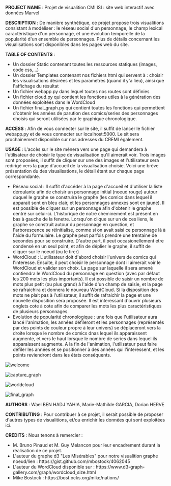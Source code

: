 <b>PROJECT NAME</b> : Projet de visualition CMI ISI : site web interactif avec données Marvel

<b>DESCRIPTION</b> : De manière synthétique, ce projet propose trois visualitions consistant à modéliser : le réseau social d'un personnage, le champ lexical caractéristique d'un personnage, et une évolution temporelle de la popularité d'un ensemble de personnages. Plus de détails concernant les visualisations sont disponibles dans les pages web du site.

<b>TABLE OF CONTENTS</b> : <ul>
<li> Un dossier Static contenant toutes les ressources statiques (images, code css,...) </li>
<li> Un dossier Templates contenant nos fichiers html qui servent à : choisir les visualisations désirées et les paramètres (quand il y'a lieu), ainsi que l'affichage du résultat </li>
<li> Un fichier webapp.py dans lequel toutes nos routes sont définies </li>
<li> Un fichier cloud.py qui contient les fonctions utiles à la génération des données exploitées dans le WordCloud </li>
<li> Un fichier final_graph.py qui contient toutes les fonctions qui permettent d'obtenir les années de parution des comics/series des personnages choisis qui seront utilisées par le graphique chronologique.</li> </ul>

<b>ACCESS</b> : Afin de vous connecter sur le site, il suffit de lancer le fichier webapp.py et de vous connecter sur localhost:5000. Le sit sera prochainement disponible sur nos adresses du CREMI également.

<b>USAGE</b> : L'accès sur le site mènera vers une page qui demandera à l'utilisateur de choisir le type de visualisation qu'il aimerait voir. Trois images sont proposées, il suffit de cliquer sur une des images et l'utilisateur sera redirigé vers la page d'accueil de la visualisation choisie. Voici une brève présentation du des visualisations, le détail étant sur chaque page correspondante. <ul>
<li> Réseau social : Il suffit d'accéder à la page d'accueil et d'utiliser la liste déroulante afin de choisir un personnage initial (noeud rouge) autour duquel le graphe se construira le graphe (les comics dans lequel il apparait sont en bleu clair, et les personnages annexes sont en jaune). Il est possible de cliquer sur un personnage afin d'obtenir le graphe centré sur celui-ci. L'historique de notre cheminement est présent en bas à gauche de la fenetre. Lorsqu'on clique sur un de ces liens, le graphe se construit autour du personnage en question, et l'arborescence se réinitialise, comme si on avait saisi ce personnage là à l'aide du formulaire. Le graphe peut parfois prendre une trentaine de secondes pour se construire. D'autre part, il peut occasionellement etre condensé en un seul point, et afin de déplier le graphe, il suffit de cliquer sur le noeud (ou le tirer) </li>
<li> WordCloud : L'utilisateur doit d'abord choisir l'univers de comics qui l'interesse. Ensuite, il peut choisir le personnage dont il aimerait voir le WordCloud et valider son choix. La page sur laquelle il sera amené contiendra le WordCloud du personnage en question (avec par défaut les 200 mots les plus importants). Il est possible de saisir un nombre de mots plus petit (ou plus grand) à l'aide d'un champ de saisie, et la page se rafraichira et donnera le nouveau WordCloud. Si la disposition des mots ne plait pas à l'utilisateur, il suffit de rafraichir la page et une nouvelle disposition sera proposée. Il est interessant d'ouvrir plusieurs onglets cote à cote afin de comparer les mots les plus caractéristiques de plusieurs personnages. </li>
<li> Evolution de popularité chronologique : une fois que l'utilisateur aura lancé l'animation, les années défileront et les personnages (représentés par des points de couleur propre à leur univers) se déplaceront vers la droite lorsque le nombre de comics dnas lequel ils apparaissent augmente, et vers le haut lorsque le nombre de series dans lequel ils apparaissent augmente. A la fin de l'animation, l'utilisateur peut faire défiler les années et se positionner à des années qui l'interessent, et les points reviendront dans les états conséquents. </li> </ul>

![welcome](https://user-images.githubusercontent.com/49319690/70246254-bac15180-1777-11ea-90d1-5d4770b30d1d.PNG)

![capture_graph](https://user-images.githubusercontent.com/49319690/70246280-ca409a80-1777-11ea-8705-bf0eda2516be.png)

![worldcloud](https://user-images.githubusercontent.com/49319690/70246370-f1976780-1777-11ea-9b00-57be753e4c57.png)

![final_graph](https://user-images.githubusercontent.com/49319690/70246405-ffe58380-1777-11ea-8856-a19f6f10aa06.png)

<b>AUTHORS</b> : Wael BEN HADJ YAHIA, Marie-Mathilde GARCIA, Dorian HERVE

<b>CONTRIBUTING</b> : Pour contribuer à ce projet, il serait possible de proposer d'autres types de visualitions, et/ou enrichir les données qui sont exploitées ici.

<b>CREDITS</b> : Nous tenons à remercier : <ul>

<li> M. Bruno Pinaud et M. Guy Melancon pour leur encadrement durant la réalisation de ce projet. </li>

<li> L'auteur du graphe d3 "Les Misérables" pour notre visualition graphe noeud/lien : https://gist.github.com/mbostock/4062045 </li>

<li> L'auteur du WordCloud disponible sur : https://www.d3-graph-gallery.com/graph/wordcloud_size.html </li>

<li> Mike Bostock : https://bost.ocks.org/mike/nations/ </li> </ul>
